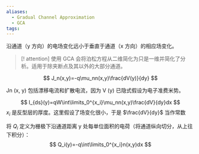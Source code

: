 ```yaml
---
aliases:
  - Gradual Channel Approximation
  - GCA
tags:
---
```

沿通道（y 方向）的电场变化远小于垂直于通道（x 方向）的相应场变化。

>[! attention]
>使用 GCA 会将泊松方程从二维简化为只是一维并简化了分析。适用于除夹断点及其以外的大部分通道。

$$
J_n(x,y)=-q\mu_nn(x,y)\frac{dV(y)}{dy}
$$

Jn (x, y) 包括漂移电流和扩散电流，因为 V (y) 已隐式假设为电子准费米势。

$$
I_{ds}(y)=qW\int\limits_0^{x_i}\mu_nn(x,y)\frac{dV}{dy}dx
$$
$x_{i}$ 是反型层的厚度。这里假设了场变化很小，于是 $\frac{dV}{dy}$ 当作常数

将 $Q_{i}$ 定义为栅极下沿通道距离 y 处每单位面积的电荷（将通道纵向切分，从上往下积分）：
$$
Q_i(y)=-q\int\limits_0^{x_i}n(x,y)dx
$$
